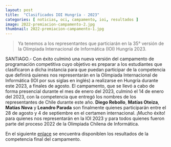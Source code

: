 ```yaml
---
layout: post
title:  "Clasificados IOI Hungría - 2023"
categories: [ noticias, oci, campamento, ioi, resultados ]
image: 2022-premiacion-campamento-2.jpg
thumbnail: 2022-premiacion-campamento-1.jpg
---
```


> Ya tenemos a los representantes que particiarán en la 35° versión de la Olimpiada Internacional de Informática (IOI) Hungría 2023.

SANTIAGO.- Con éxito culminó una nueva versión del campamento de programación competitiva cuyo objetivo es preparar a los estudiantes que clasificaron a dicha instancia para que puedan participar de la competencia que definirá quienes nos representarán en la Olimpiada Internacional de Informática (IOI por sus siglas en inglés) a realizarse en Hungría durante este 2023, a finales de agosto. El campamento, que se llevó a cabo de forma presencial durante el mes de enero del 2023, culminó el 14 de enero del 2023, con la competencia que entregó los nombres de los representantes de Chile durante este año. **Diego Rebollo**, **Matías Oteiza**, **Matías Nova** y **Leandro Parada** son finalmente quienes participarán entre el 28 de agosto y 4 de septiembre en el certamen internacional. ¡Mucho éxito! para quienes nos representarán en la IOI 2023 y para todos quienes fueron parte del proceso 2022 de la Olimpiada Chilena de Informática.

En el siguiente [enlace](https://olimpiada-informatica.cl/resultados/2022/campamento_2022.pdf) se encuentra disponiblen los resultados de la competencia final del campamento.